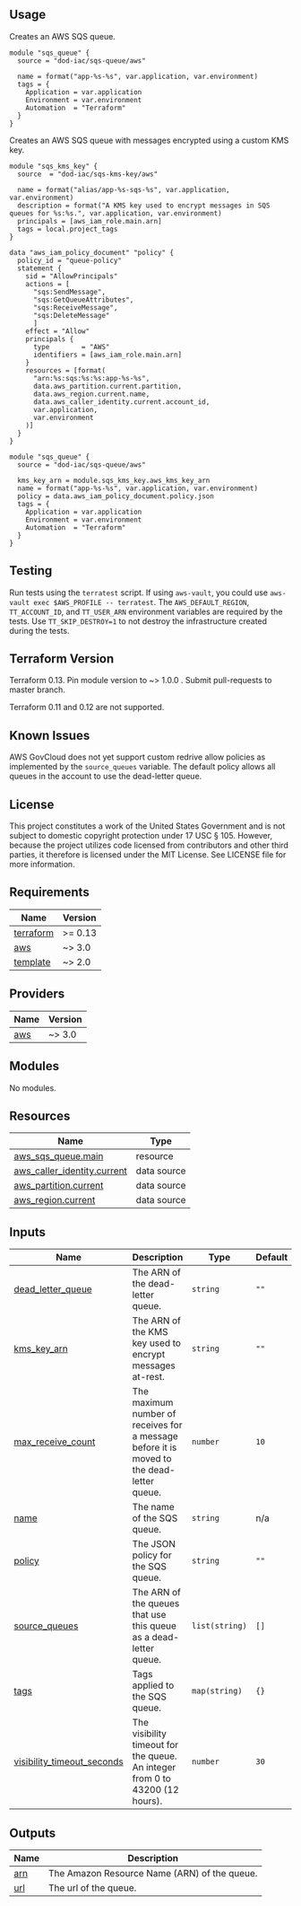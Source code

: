 <!-- BEGINNING OF PRE-COMMIT-TERRAFORM DOCS HOOK -->
## Usage

Creates an AWS SQS queue.

```hcl
module "sqs_queue" {
  source = "dod-iac/sqs-queue/aws"

  name = format("app-%s-%s", var.application, var.environment)
  tags = {
    Application = var.application
    Environment = var.environment
    Automation  = "Terraform"
  }
}
```

Creates an AWS SQS queue with messages encrypted using a custom KMS key.

```hcl
module "sqs_kms_key" {
  source  = "dod-iac/sqs-kms-key/aws"

  name = format("alias/app-%s-sqs-%s", var.application, var.environment)
  description = format("A KMS key used to encrypt messages in SQS queues for %s:%s.", var.application, var.environment)
  principals = [aws_iam_role.main.arn]
  tags = local.project_tags
}

data "aws_iam_policy_document" "policy" {
  policy_id = "queue-policy"
  statement {
    sid = "AllowPrincipals"
    actions = [
      "sqs:SendMessage",
      "sqs:GetQueueAttributes",
      "sqs:ReceiveMessage",
      "sqs:DeleteMessage"
      ]
    effect = "Allow"
    principals {
      type        = "AWS"
      identifiers = [aws_iam_role.main.arn]
    }
    resources = [format(
      "arn:%s:sqs:%s:%s:app-%s-%s",
      data.aws_partition.current.partition,
      data.aws_region.current.name,
      data.aws_caller_identity.current.account_id,
      var.application,
      var.environment
    )]
  }
}

module "sqs_queue" {
  source = "dod-iac/sqs-queue/aws"

  kms_key_arn = module.sqs_kms_key.aws_kms_key_arn
  name = format("app-%s-%s", var.application, var.environment)
  policy = data.aws_iam_policy_document.policy.json
  tags = {
    Application = var.application
    Environment = var.environment
    Automation  = "Terraform"
  }
}
```

## Testing

Run tests using the `terratest` script.  If using `aws-vault`, you could use `aws-vault exec $AWS_PROFILE -- terratest`.  The `AWS_DEFAULT_REGION`, `TT_ACCOUNT_ID`, and `TT_USER_ARN` environment variables are required by the tests.  Use `TT_SKIP_DESTROY=1` to not destroy the infrastructure created during the tests.

## Terraform Version

Terraform 0.13. Pin module version to ~> 1.0.0 . Submit pull-requests to master branch.

Terraform 0.11 and 0.12 are not supported.

## Known Issues

AWS GovCloud does not yet support custom redrive allow policies as implemented by the `source_queues` variable.  The default policy allows all queues in the account to use the dead-letter queue.

## License

This project constitutes a work of the United States Government and is not subject to domestic copyright protection under 17 USC § 105.  However, because the project utilizes code licensed from contributors and other third parties, it therefore is licensed under the MIT License.  See LICENSE file for more information.

## Requirements

| Name | Version |
|------|---------|
| <a name="requirement_terraform"></a> [terraform](#requirement\_terraform) | >= 0.13 |
| <a name="requirement_aws"></a> [aws](#requirement\_aws) | ~> 3.0 |
| <a name="requirement_template"></a> [template](#requirement\_template) | ~> 2.0 |

## Providers

| Name | Version |
|------|---------|
| <a name="provider_aws"></a> [aws](#provider\_aws) | ~> 3.0 |

## Modules

No modules.

## Resources

| Name | Type |
|------|------|
| [aws_sqs_queue.main](https://registry.terraform.io/providers/hashicorp/aws/latest/docs/resources/sqs_queue) | resource |
| [aws_caller_identity.current](https://registry.terraform.io/providers/hashicorp/aws/latest/docs/data-sources/caller_identity) | data source |
| [aws_partition.current](https://registry.terraform.io/providers/hashicorp/aws/latest/docs/data-sources/partition) | data source |
| [aws_region.current](https://registry.terraform.io/providers/hashicorp/aws/latest/docs/data-sources/region) | data source |

## Inputs

| Name | Description | Type | Default | Required |
|------|-------------|------|---------|:--------:|
| <a name="input_dead_letter_queue"></a> [dead\_letter\_queue](#input\_dead\_letter\_queue) | The ARN of the dead-letter queue. | `string` | `""` | no |
| <a name="input_kms_key_arn"></a> [kms\_key\_arn](#input\_kms\_key\_arn) | The ARN of the KMS key used to encrypt messages at-rest. | `string` | `""` | no |
| <a name="input_max_receive_count"></a> [max\_receive\_count](#input\_max\_receive\_count) | The maximum number of receives for a message before it is moved to the dead-letter queue. | `number` | `10` | no |
| <a name="input_name"></a> [name](#input\_name) | The name of the SQS queue. | `string` | n/a | yes |
| <a name="input_policy"></a> [policy](#input\_policy) | The JSON policy for the SQS queue. | `string` | `""` | no |
| <a name="input_source_queues"></a> [source\_queues](#input\_source\_queues) | The ARN of the queues that use this queue as a dead-letter queue. | `list(string)` | `[]` | no |
| <a name="input_tags"></a> [tags](#input\_tags) | Tags applied to the SQS queue. | `map(string)` | `{}` | no |
| <a name="input_visibility_timeout_seconds"></a> [visibility\_timeout\_seconds](#input\_visibility\_timeout\_seconds) | The visibility timeout for the queue. An integer from 0 to 43200 (12 hours). | `number` | `30` | no |

## Outputs

| Name | Description |
|------|-------------|
| <a name="output_arn"></a> [arn](#output\_arn) | The Amazon Resource Name (ARN) of the queue. |
| <a name="output_url"></a> [url](#output\_url) | The url of the queue. |
<!-- END OF PRE-COMMIT-TERRAFORM DOCS HOOK -->
